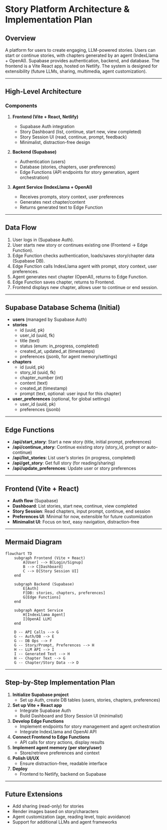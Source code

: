 # Story Platform Architecture & Implementation Plan

## Overview

A platform for users to create engaging, LLM-powered stories. Users can start or continue stories, with chapters generated by an agent (IndexLlama + OpenAI). Supabase provides authentication, backend, and database. The frontend is a Vite React app, hosted on Netlify. The system is designed for extensibility (future LLMs, sharing, multimedia, agent customization).

---

## High-Level Architecture

### Components

1. **Frontend (Vite + React, Netlify)**
   - Supabase Auth integration
   - Story Dashboard (list, continue, start new, view completed)
   - Story Session UI (read, continue, prompt, feedback)
   - Minimalist, distraction-free design

2. **Backend (Supabase)**
   - Authentication (users)
   - Database (stories, chapters, user preferences)
   - Edge Functions (API endpoints for story generation, agent orchestration)

3. **Agent Service (IndexLlama + OpenAI)**
   - Receives prompts, story context, user preferences
   - Generates next chapter/content
   - Returns generated text to Edge Function

---

## Data Flow

1. User logs in (Supabase Auth).
2. User starts new story or continues existing one (Frontend → Edge Function).
3. Edge Function checks authentication, loads/saves story/chapter data (Supabase DB).
4. Edge Function calls IndexLlama agent with prompt, story context, user preferences.
5. Agent generates next chapter (OpenAI), returns to Edge Function.
6. Edge Function saves chapter, returns to Frontend.
7. Frontend displays new chapter, allows user to continue or end session.

---

## Supabase Database Schema (Initial)

- **users** (managed by Supabase Auth)
- **stories**
  - id (uuid, pk)
  - user_id (uuid, fk)
  - title (text)
  - status (enum: in_progress, completed)
  - created_at, updated_at (timestamps)
  - preferences (jsonb, for agent memory/settings)
- **chapters**
  - id (uuid, pk)
  - story_id (uuid, fk)
  - chapter_number (int)
  - content (text)
  - created_at (timestamp)
  - prompt (text, optional: user input for this chapter)
- **user_preferences** (optional, for global settings)
  - user_id (uuid, pk)
  - preferences (jsonb)

---

## Edge Functions

- **/api/start_story**: Start a new story (title, initial prompt, preferences)
- **/api/continue_story**: Continue existing story (story_id, prompt or auto-continue)
- **/api/list_stories**: List user’s stories (in progress, completed)
- **/api/get_story**: Get full story (for reading/sharing)
- **/api/update_preferences**: Update user or story preferences

---

## Frontend (Vite + React)

- **Auth flow** (Supabase)
- **Dashboard**: List stories, start new, continue, view completed
- **Story Session**: Read chapters, input prompt, continue, end session
- **Preferences UI**: Minimal for now, extensible for future customization
- **Minimalist UI**: Focus on text, easy navigation, distraction-free

---

## Mermaid Diagram

```mermaid
flowchart TD
    subgraph Frontend (Vite + React)
        A[User] --> B[Login/Signup]
        B --> C[Dashboard]
        C --> D[Story Session UI]
    end

    subgraph Backend (Supabase)
        E[Auth]
        F[DB: stories, chapters, preferences]
        G[Edge Functions]
    end

    subgraph Agent Service
        H[IndexLlama Agent]
        I[OpenAI LLM]
    end

    D -- API Calls --> G
    G -- Auth/DB --> E
    G -- DB Ops --> F
    G -- Story/Prompt, Preferences --> H
    H -- LLM API --> I
    I -- Generated Text --> H
    H -- Chapter Text --> G
    G -- Chapter/Story Data --> D
```

---

## Step-by-Step Implementation Plan

1. **Initialize Supabase project**
   - Set up Auth, create DB tables (users, stories, chapters, preferences)
2. **Set up Vite + React app**
   - Integrate Supabase Auth
   - Build Dashboard and Story Session UI (minimalist)
3. **Develop Edge Functions**
   - Implement endpoints for story management and agent orchestration
   - Integrate IndexLlama and OpenAI API
4. **Connect Frontend to Edge Functions**
   - API calls for story actions, display results
5. **Implement agent memory (per story/user)**
   - Store/retrieve preferences and context
6. **Polish UI/UX**
   - Ensure distraction-free, readable interface
7. **Deploy**
   - Frontend to Netlify, backend on Supabase

---

## Future Extensions

- Add sharing (read-only) for stories
- Render images based on story/characters
- Agent customization (age, reading level, topic avoidance)
- Support for additional LLMs and agent frameworks